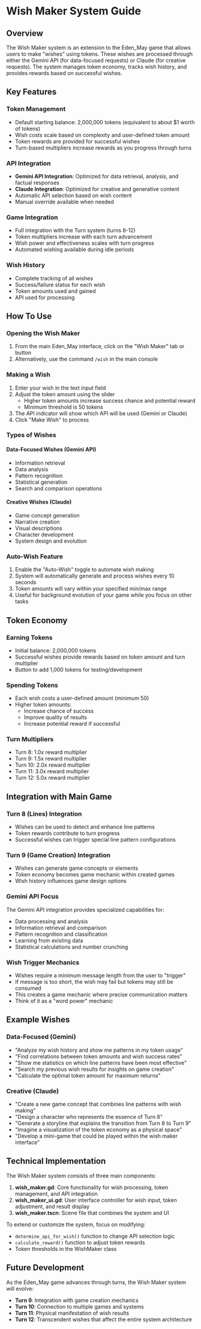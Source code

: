 # Wish Maker System Guide

## Overview

The Wish Maker system is an extension to the Eden_May game that allows users to make "wishes" using tokens. These wishes are processed through either the Gemini API (for data-focused requests) or Claude (for creative requests). The system manages token economy, tracks wish history, and provides rewards based on successful wishes.

## Key Features

### Token Management
- Default starting balance: 2,000,000 tokens (equivalent to about $1 worth of tokens)
- Wish costs scale based on complexity and user-defined token amount
- Token rewards are provided for successful wishes
- Turn-based multipliers increase rewards as you progress through turns

### API Integration
- **Gemini API Integration**: Optimized for data retrieval, analysis, and factual responses
- **Claude Integration**: Optimized for creative and generative content 
- Automatic API selection based on wish content
- Manual override available when needed

### Game Integration
- Full integration with the Turn system (turns 8-12)
- Token multipliers increase with each turn advancement
- Wish power and effectiveness scales with turn progress
- Automated wishing available during idle periods

### Wish History
- Complete tracking of all wishes
- Success/failure status for each wish
- Token amounts used and gained
- API used for processing

## How To Use

### Opening the Wish Maker

1. From the main Eden_May interface, click on the "Wish Maker" tab or button
2. Alternatively, use the command `/wish` in the main console

### Making a Wish

1. Enter your wish in the text input field
2. Adjust the token amount using the slider
   - Higher token amounts increase success chance and potential reward
   - Minimum threshold is 50 tokens
3. The API indicator will show which API will be used (Gemini or Claude)
4. Click "Make Wish" to process

### Types of Wishes

#### Data-Focused Wishes (Gemini API)
- Information retrieval 
- Data analysis
- Pattern recognition
- Statistical generation
- Search and comparison operations

#### Creative Wishes (Claude)
- Game concept generation
- Narrative creation
- Visual descriptions
- Character development
- System design and evolution

### Auto-Wish Feature

1. Enable the "Auto-Wish" toggle to automate wish making
2. System will automatically generate and process wishes every 10 seconds
3. Token amounts will vary within your specified min/max range
4. Useful for background evolution of your game while you focus on other tasks

## Token Economy

### Earning Tokens
- Initial balance: 2,000,000 tokens
- Successful wishes provide rewards based on token amount and turn multiplier
- Button to add 1,000 tokens for testing/development

### Spending Tokens
- Each wish costs a user-defined amount (minimum 50)
- Higher token amounts:
  - Increase chance of success
  - Improve quality of results
  - Increase potential reward if successful

### Turn Multipliers
- Turn 8: 1.0x reward multiplier
- Turn 9: 1.5x reward multiplier
- Turn 10: 2.0x reward multiplier
- Turn 11: 3.0x reward multiplier
- Turn 12: 5.0x reward multiplier

## Integration with Main Game

### Turn 8 (Lines) Integration
- Wishes can be used to detect and enhance line patterns
- Token rewards contribute to turn progress
- Successful wishes can trigger special line pattern configurations

### Turn 9 (Game Creation) Integration
- Wishes can generate game concepts or elements
- Token economy becomes game mechanic within created games
- Wish history influences game design options

### Gemini API Focus
The Gemini API integration provides specialized capabilities for:
- Data processing and analysis
- Information retrieval and comparison
- Pattern recognition and classification
- Learning from existing data
- Statistical calculations and number crunching

### Wish Trigger Mechanics
- Wishes require a minimum message length from the user to "trigger"
- If message is too short, the wish may fail but tokens may still be consumed
- This creates a game mechanic where precise communication matters
- Think of it as a "word power" mechanic

## Example Wishes

### Data-Focused (Gemini)
- "Analyze my wish history and show me patterns in my token usage"
- "Find correlations between token amounts and wish success rates"
- "Show me statistics on which line patterns have been most effective"
- "Search my previous wish results for insights on game creation"
- "Calculate the optimal token amount for maximum returns"

### Creative (Claude)
- "Create a new game concept that combines line patterns with wish making"
- "Design a character who represents the essence of Turn 8"
- "Generate a storyline that explains the transition from Turn 8 to Turn 9"
- "Imagine a visualization of the token economy as a physical space"
- "Develop a mini-game that could be played within the wish maker interface"

## Technical Implementation

The Wish Maker system consists of three main components:

1. **wish_maker.gd**: Core functionality for wish processing, token management, and API integration
2. **wish_maker_ui.gd**: User interface controller for wish input, token adjustment, and result display
3. **wish_maker.tscn**: Scene file that combines the system and UI

To extend or customize the system, focus on modifying:
- `determine_api_for_wish()` function to change API selection logic
- `calculate_reward()` function to adjust token rewards
- Token thresholds in the WishMaker class

## Future Development

As the Eden_May game advances through turns, the Wish Maker system will evolve:

- **Turn 9**: Integration with game creation mechanics
- **Turn 10**: Connection to multiple games and systems
- **Turn 11**: Physical manifestation of wish results
- **Turn 12**: Transcendent wishes that affect the entire system architecture